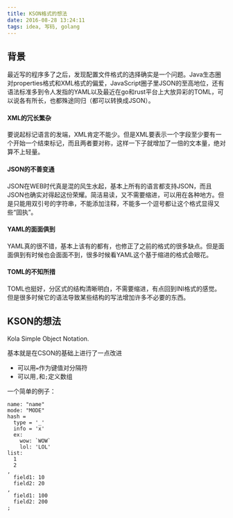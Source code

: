 ```yaml
---
title: KSON格式的想法
date: 2016-08-28 13:24:11
tags: idea, 写码, golang
---
```


## 背景

最近写的程序多了之后，发现配置文件格式的选择确实是一个问题。Java生态圈对properties格式和XML格式的偏爱，JavaScript圈子里JSON的至高地位，还有语法标准多到令人发指的YAML以及最近在go和rust平台上大放异彩的TOML，可以说各有所长，也都殊途同归（都可以转换成JSON）。

#### XML的冗长繁杂

要说起标记语言的发端，XML肯定不能少。但是XML要表示一个字段至少要有一个开始一个结束标记，而且两者要对称，这样一下子就增加了一倍的文本量，绝对算不上轻量。

#### JSON的不善变通

JSON在WEB时代真是混的风生水起，基本上所有的语言都支持JSON，而且JSON也确实对得起这份荣耀。简洁易读，又不需要缩进，可以用在各种地方。但是只能用双引号的字符串，不能添加注释，不能多一个逗号都让这个格式显得又些“固执”。

#### YAML的面面俱到

YAML真的很不错，基本上该有的都有，也修正了之前的格式的很多缺点。但是面面俱到有时候也会面面不到，很多时候看YAML这个基于缩进的格式会眼花。

#### TOML的不知所措

TOML也挺好，分区式的结构清晰明白，不需要缩进，有点回到INI格式的感觉。但是很多时候它的语法导致某些结构的写法增加许多不必要的东西。

## KSON的想法

Kola Simple Object Notation.

基本就是在CSON的基础上进行了一点改进

- 可以用`=`作为键值对分隔符
- 可以用`,`和`;`定义数组



一个简单的例子：

```kson
name: "name"
mode: "MODE"
hash = 
  type = '_'
  info = 'x'
  ex:
    wow: `WOW`
    lol: 'LOL'
list:
  1
  2
,
  field1: 10
  field2: 20
,  
  field1: 100
  field2: 200
;
```



